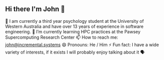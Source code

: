 ## Hi there I'm John 👋

🔭 I am currently a third year psychology student at the University of Western Australia and have over 13 years of experience in software engineering. 
🌱 I’m currently learning HPC practices at the Pawsey Supercomputing Research Center
📫 How to reach me: john@incremental.systems
😄 Pronouns: He / Him
⚡ Fun fact: I have a wide variety of interests, if it exists I will probably enjoy talking about it 🗣️
